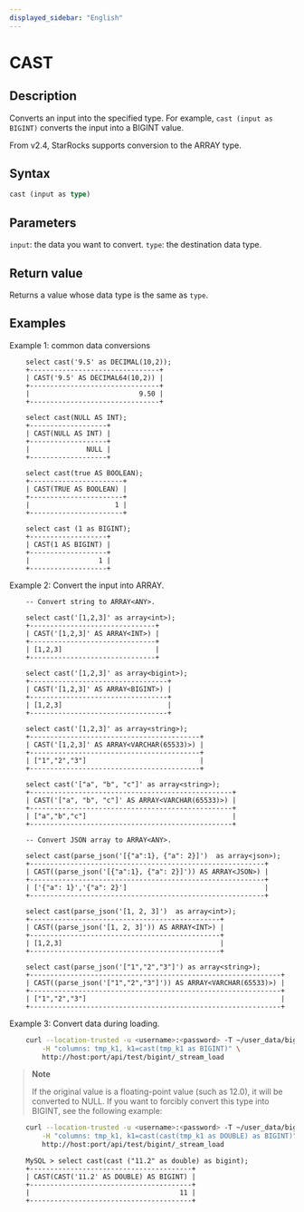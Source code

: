 ```yaml
---
displayed_sidebar: "English"
---
```


# CAST

## Description

Converts an input into the specified type. For example, `cast (input as BIGINT)` converts the input into a BIGINT value.

From v2.4, StarRocks supports conversion to the ARRAY type.

## Syntax

```Haskell
cast (input as type)
```

## Parameters

`input`: the data you want to convert.
`type`: the destination data type.

## Return value

Returns a value whose data type is the same as `type`.

## Examples

Example 1: common data conversions

```Plain Text
    select cast('9.5' as DECIMAL(10,2));
    +--------------------------------+
    | CAST('9.5' AS DECIMAL64(10,2)) |
    +--------------------------------+
    |                           9.50 |
    +--------------------------------+
    
    select cast(NULL AS INT);
    +-------------------+
    | CAST(NULL AS INT) |
    +-------------------+
    |              NULL |
    +-------------------+
    
    select cast(true AS BOOLEAN);
    +-----------------------+
    | CAST(TRUE AS BOOLEAN) |
    +-----------------------+
    |                     1 |
    +-----------------------+
    
    select cast (1 as BIGINT);
    +-------------------+
    | CAST(1 AS BIGINT) |
    +-------------------+
    |                 1 |
    +-------------------+
```

Example 2: Convert the input into ARRAY.

```Plain Text
    -- Convert string to ARRAY<ANY>.

    select cast('[1,2,3]' as array<int>);
    +-------------------------------+
    | CAST('[1,2,3]' AS ARRAY<INT>) |
    +-------------------------------+
    | [1,2,3]                       |
    +-------------------------------+

    select cast('[1,2,3]' as array<bigint>);
    +----------------------------------+
    | CAST('[1,2,3]' AS ARRAY<BIGINT>) |
    +----------------------------------+
    | [1,2,3]                          |
    +----------------------------------+

    select cast('[1,2,3]' as array<string>);
    +------------------------------------------+
    | CAST('[1,2,3]' AS ARRAY<VARCHAR(65533)>) |
    +------------------------------------------+
    | ["1","2","3"]                            |
    +------------------------------------------+

    select cast('["a", "b", "c"]' as array<string>);
    +--------------------------------------------------+
    | CAST('["a", "b", "c"]' AS ARRAY<VARCHAR(65533)>) |
    +--------------------------------------------------+
    | ["a","b","c"]                                    |
    +--------------------------------------------------+

    -- Convert JSON array to ARRAY<ANY>.

    select cast(parse_json('[{"a":1}, {"a": 2}]')  as array<json>);
    +----------------------------------------------------------+
    | CAST((parse_json('[{"a":1}, {"a": 2}]')) AS ARRAY<JSON>) |
    +----------------------------------------------------------+
    | ['{"a": 1}','{"a": 2}']                                  |
    +----------------------------------------------------------+
    
    select cast(parse_json('[1, 2, 3]')  as array<int>);
    +-----------------------------------------------+
    | CAST((parse_json('[1, 2, 3]')) AS ARRAY<INT>) |
    +-----------------------------------------------+
    | [1,2,3]                                       |
    +-----------------------------------------------+
    
    select cast(parse_json('["1","2","3"]') as array<string>);
    +--------------------------------------------------------------+
    | CAST((parse_json('["1","2","3"]')) AS ARRAY<VARCHAR(65533)>) |
    +--------------------------------------------------------------+
    | ["1","2","3"]                                                |
    +--------------------------------------------------------------+
```

Example 3: Convert data during loading.

```bash
    curl --location-trusted -u <username>:<password> -T ~/user_data/bigint \
        -H "columns: tmp_k1, k1=cast(tmp_k1 as BIGINT)" \
        http://host:port/api/test/bigint/_stream_load
```

> **Note**
>
> If the original value is a floating-point value (such as 12.0), it will be converted to NULL. If you want to forcibly convert this type into BIGINT, see the following example:

```bash
    curl --location-trusted -u <username>:<password> -T ~/user_data/bigint \
        -H "columns: tmp_k1, k1=cast(cast(tmp_k1 as DOUBLE) as BIGINT)" \
        http://host:port/api/test/bigint/_stream_load
```

```plain text
    MySQL > select cast(cast ("11.2" as double) as bigint);
    +----------------------------------------+
    | CAST(CAST('11.2' AS DOUBLE) AS BIGINT) |
    +----------------------------------------+
    |                                     11 |
    +----------------------------------------+
```
